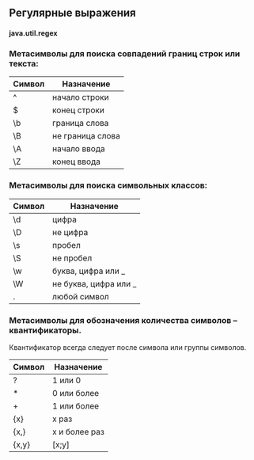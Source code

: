 ## Регулярные выражения
#### java.util.regex

### Метасимволы для поиска совпадений границ строк или текста:

| Символ | Назначение       |
|--------|------------------|
| ^      | начало строки    |
| $      | конец строки     |
| \b     | граница слова    |
| \B     | не граница слова |
| \A     | начало ввода     |
| \Z     | конец ввода      |

### Метасимволы для поиска символьных классов:

| Символ | Назначение            |
|--------|-----------------------|
| \d     | цифра                 |
| \D     | не цифра              |
| \s     | пробел                |
| \S     | не пробел             |
| \w     | буква, цифра или _    |
| \W     | не буква, цифра или _ |
| .      | любой символ          |

### Метасимволы для обозначения количества символов – квантификаторы. 
Квантификатор всегда следует после символа или группы символов.

| Символ | Назначение    |
|--------|---------------|
| ?      | 1 или 0       |
| *      | 0 или более   |
| +      | 1 или более   |
| {x}    | x раз         |
| {x,}   | x и более раз |
| {x,y}  | [x;y]         |

